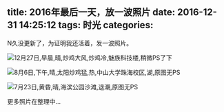 title: 2016年最后一天，放一波照片
date: 2016-12-31 14:25:12
tags: 时光
categories:
---
N久没更新了，为证明我还活着，发一波照片。

![12月27日,早晨,晴,炒鸡大风,炒鸡冷,魅族科技楼,稍微PS了下](http://7xi6qe.com1.z0.glb.clouddn.com//2016/12/27/IMG_20161227_072617_HDR_after.jpg)

<!-- more -->

![8月6日,下午,晴,太阳炒鸡猛,热,中山大学珠海校区,湖,原图无PS](http://7xi6qe.com1.z0.glb.clouddn.com//2016/12/31/IMG_20160806_165453.jpg)

![7月23日,黄昏,晴,海滨公园沙滩,退潮,原图无PS](http://7xi6qe.com1.z0.glb.clouddn.com/2016/12/31/IMG_20160723_192440.jpg)

更多照片在整理中...
